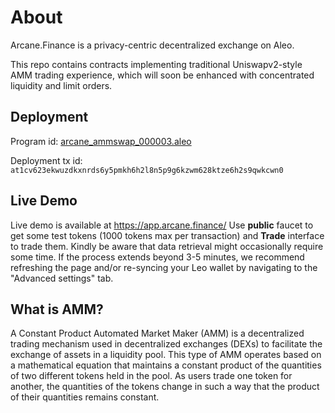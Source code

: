 # About
Arcane.Finance is a privacy-centric decentralized exchange on Aleo. 

This repo contains contracts implementing traditional Uniswapv2-style AMM trading experience, which will soon be enhanced with concentrated liquidity and limit orders. 

## Deployment
Program id: [arcane_ammswap_000003.aleo](https://explorer.hamp.app/program?id=arcane_ammswap_000003.aleo)

Deployment tx id: `at1cv623ekwuzdkxnrds6y5pmkh6h2l8n5p9g6kzwm628ktze6h2s9qwkcwn0`

## Live Demo
Live demo is available at https://app.arcane.finance/
Use **public** faucet to get some test tokens (1000 tokens max per transaction) and **Trade** interface to trade them.
Kindly be aware that data retrieval might occasionally require some time. If the process extends beyond 3-5 minutes, we recommend refreshing the page and/or re-syncing your Leo wallet by navigating to the "Advanced settings" tab.

## What is AMM?
A Constant Product Automated Market Maker (AMM) is a decentralized trading mechanism used in decentralized exchanges (DEXs) to facilitate the exchange of assets in a liquidity pool. This type of AMM operates based on a mathematical equation that maintains a constant product of the quantities of two different tokens held in the pool. As users trade one token for another, the quantities of the tokens change in such a way that the product of their quantities remains constant.

